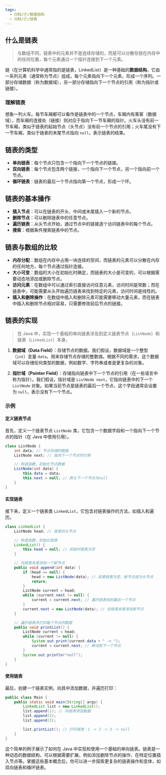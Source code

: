```yaml
---
tags:
  - 归档/📦/数据结构
  - 归档/📦/链表
---
```


## 什么是链表

> 与数组不同，链表中的元素并不是连续存储的，而是可以分散存放在内存中的任何位置，每个元素通过一个指针连接到下一个元素。

链（在计算机科学中通常指的是链表，LinkedList）是一种基础的**数据结构**，它由一系列元素（通常称为节点）组成，每个元素指向下一个元素，形成一个序列。一部分存储数据（称为数据域），另一部分存储指向下一个节点的引用（称为指针或链接）。

### 理解链表

想象一列火车。每节车厢都可以看作是链表中的一个节点，车厢内有乘客（数据域），而车厢的连接处（链接）则对应于指向下一节车厢的指针。火车头没有前一节车厢，类似于链表的起始节点（头节点）没有前一个节点的引用；火车尾没有下一节车厢，类似于链表的末尾节点指向 `null`，表示链表的结束。

## 链表的类型

- **单向链表**：每个节点只包含一个指向下一个节点的链接。
- **双向链表**：每个节点包含两个链接，一个指向下一个节点，另一个指向前一个节点。
- **循环链表**：链表的最后一个节点指向第一个节点，形成一个环。

## 链表的基本操作

- **插入节点**：可以在链表的开头、中间或末尾插入一个新的节点。
- **删除节点**：可以删除链表中的任意节点。
- **遍历链表**：从头节点开始，通过节点中的链接逐个访问链表中的每个节点。
- **搜索**：根据条件搜索链表中的节点。

## 链表与数组的比较

- **内存分配**：数组在内存中占用一块连续的空间，而链表的元素可以分散在内存的任何地方，每个节点通过指针连接。
- **大小可变**：数组的大小在初始化时确定，而链表的大小是可变的，可以根据需要动态地添加或删除节点。
- **访问元素**：在数组中可以通过索引直接访问任意元素，访问时间是常数；而在链表中，可能需要从头开始遍历链表来找到特定的元素，访问时间是线性的。
- **插入和删除操作**：在数组中插入和删除元素可能需要移动大量元素，而在链表中插入和删除节点相对容易，只需要修改前后节点的链接。

## 链表的实现

> 在 Java 中，实现一个基础的单向链表涉及到定义链表节点（`ListNode`）和链表（`LinkedList`）本身。

1. **数据域（Data Field）**：存储节点的数据。我们假设，数据域是一个整型（`int`）变量 `data`，用来存储节点存储的整数值。根据不同的需求，这个数据域可以存储任何类型的数据，例如数字、字符串或者是更复杂的对象。
	
2. **指针域（Pointer Field）**：存储指向链表中下一个节点的引用（在一些语言中称为指针）。我们假设，指针域是 `ListNode next`，它指向链表中的下一个 `ListNode` 对象。如果当前节点是链表的最后一个节点，这个字段通常会设置为 `null`，表示没有下一个节点。

### 示例

#### 定义链表节点

首先，定义一个链表节点 `ListNode` 类，它包含一个数据字段和一个指向下一个节点的指针（在 Java 中使用引用）。

```java
class ListNode {
    int data; // 节点存储的数据
    ListNode next; // 指向下一个节点的引用

    // 构造函数，初始化节点数据
    ListNode(int data) {
        this.data = data;
        this.next = null; // 默认下一个节点为null
    }
}
```

#### 实现链表

接下来，定义一个链表类 `LinkedList`，它包含对链表操作的方法，如插入和遍历。

```java
class LinkedList {
    ListNode head; // 链表的头节点

    // 构造函数，初始化链表
    LinkedList() {
        this.head = null; // 初始时链表为空
    }

    // 向链表末尾添加一个新节点
    public void append(int data) {
        if (head == null) {
            head = new ListNode(data); // 如果链表为空，新节点成为头节点
            return;
        }
        ListNode current = head;
        while (current.next != null) {
            current = current.next; // 遍历链表找到最后一个节点
        }
        current.next = new ListNode(data); // 在链表末尾添加新节点
    }

    // 遍历链表并打印每个节点的数据
    public void printList() {
        ListNode current = head;
        while (current != null) {
            System.out.print(current.data + " -> ");
            current = current.next; // 移动到下一个节点
        }
        System.out.println("null");
    }
}
```

#### 使用链表

最后，创建一个链表实例，向其中添加数据，并遍历打印：

```java
public class Main {
    public static void main(String[] args) {
        LinkedList list = new LinkedList();
        list.append(1); // 向链表添加数据
        list.append(2);
        list.append(3);

        list.printList(); // 打印链表：1 -> 2 -> 3 -> null
    }
}
```

这个简单的例子展示了如何在 Java 中实现和使用一个基础的单向链表。链表是一种动态的数据结构，可以根据需要扩展，例如添加删除节点的操作、在特定位置插入节点等。掌握这些基本概念后，你可以进一步探索更复杂的链表操作和变体，如双向链表和循环链表。
